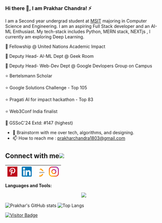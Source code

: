 ### Hi there 👋, I am Prakhar Chandra! ⚡

   
I am a Second year undergrad student at [MSIT](https://msit.in/) majoring in Computer Science and Engineering. I am an aspiring Full Stack developer and an AI-ML Enthusiast. My tech-stack includes Python, MERN stack, NEXTjs , I currently am exploring Deep Learning. 

🚀 Fellowship @ United Nations Academic Impact

🚀 Deputy Head- AI-ML Dept @ Geek Room

🚀 Deputy Head- Web-Dev Dept @ Google Devlopers Group on Campus 

⭐ Bertelsmann Scholar

⭐ Google Solutions Challenge - Top 105

⭐ Pragati AI for impact hackathon - Top 83

⭐ Web3Conf India finalist

🔭 GSSoC'24 Extd: #147 (highest) 

- 💬 Brainstorm with me over tech, algorithms, and designing.
- 📫 How to reach me : prakharchandra1803@gmail.com


## Connect with me<img src="https://github.com/TheDudeThatCode/TheDudeThatCode/blob/master/Assets/Handshake.gif" height="32px">

| [<img src="https://github.com/edent/SuperTinyIcons/blob/master/images/svg/pinterest.svg" alt="Pinterest" height="32">](https://in.pinterest.com/prakharchandra1803/) | [<img src="https://github.com/Savio629/Savio629/blob/main/Assets/Linkedin.svg" alt="LinkedIn" height="32">](https://www.linkedin.com/in/prakhar-chandra-33a1a7326) | [<img src="https://github.com/AP-XD/AP-XD/blob/main/Assets/leet-code.svg" alt="LeetCode" height="32">](https://leetcode.com/phoenix1803/) | [<img src="https://github.com/AP-XD/AP-XD/blob/main/Assets/Instagram.svg" alt="Instagram" height="32">](https://www.instagram.com/prakhar_1803_/)
|:---:|:---:|:---:|:---:|


**Languages and Tools:** 
<p align="center">
  <a href="https://skillicons.dev">
    <img src="https://skillicons.dev/icons?i=c,html,css,js,nodejs,python,vscode,git,github,figma,mongodb,firebase" />
  </a>
</p>


![Prakhar's GitHub stats](https://github-readme-stats-sigma-five.vercel.app/api?username=phoenix1803&theme=tokyonight&show_icons=true)
![Top Langs](https://github-readme-stats-sigma-five.vercel.app/api/top-langs/?username=phoenix1803&theme=tokyonight&hide_progress=true)

[![Visitor Badge](https://visitor-badge.laobi.icu/badge?page_id=phoenix1803_phoenix1803)](https://visitor-badge.laobi.icu)
